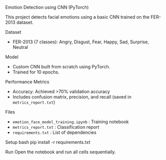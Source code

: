  Emotion Detection using CNN (PyTorch)

This project detects facial emotions using a basic CNN trained on the FER-2013 dataset.

 Dataset
- FER-2013 (7 classes): Angry, Disgust, Fear, Happy, Sad, Surprise, Neutral

 Model
- Custom CNN built from scratch using PyTorch.
- Trained for 10 epochs.

 Performance Metrics
- Accuracy: Achieved >70% validation accuracy
- Includes confusion matrix, precision, and recall (saved in `metrics_report.txt`)

 Files
- `emotion_face_model_training.ipynb` : Training notebook
- `metrics_report.txt` : Classification report
- `requirements.txt` : List of dependencies

 Setup
 bash
pip install -r requirements.txt

 Run
Open the notebook and run all cells sequentially.
